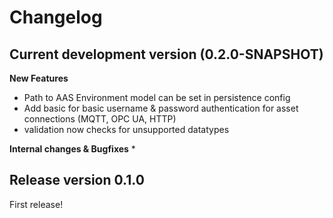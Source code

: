 # Changelog

## Current development version (0.2.0-SNAPSHOT)

**New Features**
*    Path to AAS Environment model can be set in persistence config
*    Add basic for basic username & password authentication for asset connections (MQTT, OPC UA, HTTP)
*    validation now checks for unsupported datatypes

**Internal changes & Bugfixes**
*

## Release version 0.1.0

First release!
